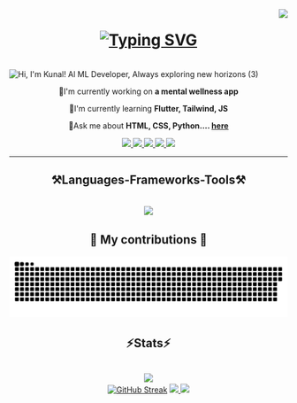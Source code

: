 <img align="right" src="https://visitor-badge.laobi.icu/badge?page_id=Kp4103.Kp4103" />

<h1 align="center">
<a href="https://git.io/typing-svg"><img src="https://readme-typing-svg.demolab.com?font=Righteous&size=35&duration=4000&pause=1000&center=true&vCenter=true&random=false&width=500&height=70&lines=Hi+there+!%F0%9F%91%8B;I'm+Kunal+Pawar!" alt="Typing SVG" /></a>
</h1>


<br/>![Hi, I'm Kunal! Al   ML Developer, Always exploring new horizons  (3)](https://github.com/Kp4103/Kp4103/assets/11766476/e00056a8-fc47-4aba-b47f-61e68d4d42a9)

<div align="center">

🔭I'm currently working on **a mental wellness app**

🌱I'm currently learning **Flutter, Tailwind, JS**

💭Ask me about **HTML, CSS, Python.... [here](https://github.com/Kp4103/Kp4103/issues)**

</div>

<div align="center">
<a href="mailto:kunal4103@gmail.com">
<img src="https://img.shields.io/badge/Gmail-D14836?style=for-the-badge&logo=gmail&logoColor=white" target="_blank" />
</a>

<a href="https://www.linkedin.com/in/kunal-pawar-8186a1293/">
  <img src="https://img.shields.io/badge/LinkedIn-0077B5?style=for-the-badge&logo=linkedin&logoColor=white" target="_blank" />
</a>

<a href="https://discord.com/users/827833395739361291">
  <img src="https://img.shields.io/badge/Discord-5865F2?style=for-the-badge&logo=discord&logoColor=white" target="_blank" />
</a>

<a href="https://twitter.com/apocalypsewolf2">
  <img src="https://img.shields.io/badge/Twitter-1DA1F2?style=for-the-badge&logo=twitter&logoColor=white" target="_blank" />
</a>

<a href="https://www.instagram.com/kp_4103/">
  <img src="https://img.shields.io/badge/Instagram-E4405F?style=for-the-badge&logo=instagram&logoColor=white" target="_blank" />
</a>
</div>

<hr/>

<h2 align="center"> ⚒️Languages-Frameworks-Tools⚒️ </h2>

<br/>

<div align="center">
  <a href="https://skillicons.dev">
  <img src="https://skillicons.dev/icons?i=anaconda,androidstudio,c,cpp,codepen,css,dart,discord,figma,firebase,flutter,github,gmail,html,instagram,java,js,linkedin,mongodb,mysql,php,pycharm,py,pytorch,tensorflow,vscode,&perline=13" /><br>
  </a>
</div>

<div align="center">
  <h2>🐍 My contributions 🐍</h2>

  <picture>
    <source media="(prefers-color-scheme: dark)" srcset="https://raw.githubusercontent.com/Kp4103/Kp4103/output/github-contribution-grid-snake-dark.svg" />
    <source media="(prefers-color-scheme: light)" srcset="https://raw.githubusercontent.com/Kp4103/Kp4103/output/github-contribution-grid-snake.svg" />
    <img alt="github-snake" src="https://raw.githubusercontent.com/Kp4103/Kp4103/output/github-contribution-grid-snake-dark.svg" />
  </picture>
</div>


<h2 align="center"> ⚡Stats⚡ </h2>
<br>

<div align="center">
  <a href="https://github.com/anuraghazra/github-readme-stats"><img src="https://github-readme-stats.vercel.app/api/wakatime?username=cryocreza&theme=transparent"></a>
  <br>
  <a href="https://git.io/streak-stats"><img width=370 src="https://streak-stats.demolab.com?user=Kp4103&theme=transparent&hide_border=false" alt="GitHub Streak" /></a>
  <a href="https://github.com/anuraghazra/github-readme-stats"><img width=370 src="https://github-readme-stats.vercel.app/api?username=Kp4103&show_icons=true&theme=transparent"</a>
  <a href="https://github.com/anuraghazra/github-readme-stats"><img src="https://github-readme-stats.vercel.app/api/top-langs/?username=Kp4103&layout=donut&theme=transparent"></a>
</div>


